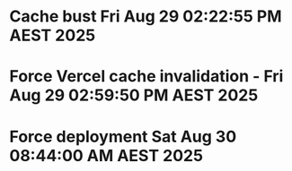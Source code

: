 # Cache bust Fri Aug 29 02:22:55 PM AEST 2025
# Force Vercel cache invalidation - Fri Aug 29 02:59:50 PM AEST 2025
# Force deployment Sat Aug 30 08:44:00 AM AEST 2025
